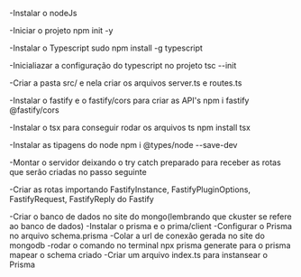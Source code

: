-Instalar o nodeJs



-Iniciar o projeto
npm init -y

-Instalar o Typescript
sudo npm install -g typescript

-Inicialiazar a configuração do typescript no projeto
tsc --init

-Criar a pasta src/ e nela criar os arquivos server.ts e routes.ts

-Instalar o fastify e o fastify/cors para criar as API's
npm i fastify @fastify/cors

-Instalar o tsx para conseguir rodar os arquivos ts
npm install tsx

-Instalar as tipagens do node
npm i @types/node --save-dev

-Montar o servidor deixando o try catch preparado para receber as rotas que serão criadas no passo seguinte

-Criar as rotas importando FastifyInstance, FastifyPluginOptions, FastifyRequest, FastifyReply do Fastify

-Criar o banco de dados no site do mongo(lembrando que ckuster se refere ao banco de dados)
-Instalar o prisma e o prima/client
-Configurar o Prisma no arquivo schema.prisma
-Colar a url de conexão gerada no site do mongodb
-rodar o comando no terminal npx prisma generate para o prisma mapear o schema criado
-Criar um arquivo index.ts para instansear o Prisma





